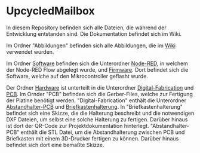 # UpcycledMailbox
In diesem Repository befinden sich alle Dateien, die während der Entwicklung entstanden sind. Die Dokumentation befindet sich im Wiki.

Im Ordner "Abbildungen" befinden sich alle Abbildungen, die im [Wiki](https://github.com/esdkrwl/UpcycledMailbox/wiki) verwendet wurden.

Im Ordner [Software](https://github.com/esdkrwl/UpcycledMailbox/tree/master/Software) befinden sich die Unterordner [Node-RED](https://github.com/esdkrwl/UpcycledMailbox/tree/master/Software/Node-RED), in welchem der Node-RED Flow abgelegt wurde, und [Firmware](https://github.com/esdkrwl/UpcycledMailbox/tree/master/Software/Firmware). Dort befindet sich die Software, welche auf den Mikrocontroller geflasht wurde.

Der Ordner [Hardware](https://github.com/esdkrwl/UpcycledMailbox/tree/master/Hardware) ist unterteilt in die Unterordner [Digital-Fabrication](https://github.com/esdkrwl/UpcycledMailbox/tree/master/Hardware/Digital-Fabrication) und [PCB](https://github.com/esdkrwl/UpcycledMailbox/tree/master/Hardware/PCB). Im Ornder "PCB" befinden sich die Gerber-Files, welche zur Fertigung der Platine benötigt werden. 
"Digital-Fabrication" enthält die Unterordner [Abstandhalter-PCB](https://github.com/esdkrwl/UpcycledMailbox/tree/master/Hardware/Digital-Fabrication/Abstandhalter-PCB) und [Briefkastenhalterung](https://github.com/esdkrwl/UpcycledMailbox/tree/master/Hardware/Digital-Fabrication/Briefkastenhalterung). In "Briefkastenhalterung" befindet sich eine Skizze, die die Halterung beschreibt und die notwendigen DXF Dateien, um selbst eine solche Halterung zu fertigen. Darüber hinaus ist dort der QR-Code zur Projektdokumentation hinterlegt. "Abstandhalter-PCB" enthält die STL Datei, um die Abstandhalterung zwischen PCB und Briefkasten mit einem 3D-Drucker fertigen zu können. Darüber hinaus befindet sich dort eine bemaßte Skizze.
